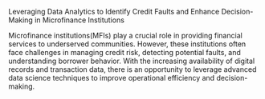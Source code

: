 Leveraging Data Analytics to Identify Credit Faults and Enhance Decision-Making in Microfinance Institutions

Microfinance institutions(MFIs) play a crucial role in providing financial services to underserved communities. However, these institutions often face challenges in managing credit risk, detecting potential faults, and understanding borrower behavior. With the increasing availability of digital records and transaction data, there is an opportunity to leverage advanced data science techniques to improve operational efficiency and decision-making.
